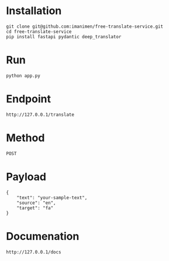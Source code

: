 # Installation 
    git clone git@github.com:imanimen/free-translate-service.git
    cd free-translate-service
    pip install fastapi pydantic deep_translator
# Run
    python app.py
# Endpoint
    http://127.0.0.1/translate
# Method 
    POST
# Payload
    {
        "text": "your-sample-text",
        "source": "en",
        "target": "fa"
    }
# Documenation
    http://127.0.0.1/docs